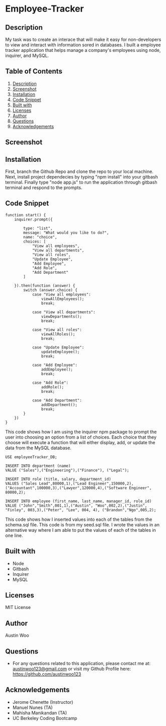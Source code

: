 # Employee-Tracker

## Description
My task was to create an interace that will make it easy for non-developers to view and interact with information sored in databases. I built a employee tracker application that helps manage a company's employees using node, inquirer, and MySQL.


## Table of Contents
1. [Description](#description)
2. [Screenshot](#Screenshot)
3. [Installation](#Installation)
4. [Code Snippet](#code-snippet)
5. [Built with](#built-with)
6. [Licenses](#licenses)
7. [Author](#author)
8. [Questions](#Questions)
9. [Acknowledgements](#acknowledgements)

## Screenshot

## Installation
First, branch the Github Repo and clone the repo to your local machine. Next, install project dependecies by typing "npm install" into your gitbash terminal. Finally type "node app.js" to run the application through gitbash terminal and respond to the prompts.

## Code Snippet
```
function start() {
    inquirer.prompt({

        type: "list",
        message: "What would you like to do?",
        name: "choice",
        choices: [
            "View all employees",
            "View all departments",
            "View all roles",
            "Update Employee",
            "Add Employee",
            "Add Role",
            "Add Department"
        ]

    }).then(function (answer) {
        switch (answer.choice) {
            case "View all employees":
                viewAllEmployees();
                break;

            case "View all departments":
                viewDepartments();
                break;

            case "View all roles":
                viewAllRoles();
                break;

            case "Update Employee":
                updateEmployee();
                break;

            case "Add Employee":
                addEmployee();
                break;

            case "Add Role":
                addRole();
                break;

            case "Add Department":
                addDepartment();
                break;
        }
    })
}
```
This code shows how I am using the inquirer npm package to prompt the user into choosing an option from a list of choices. Each choice that they choose will execute a function that will either display, add, or update the data from the MySQL database.

```
USE employeeTracker_DB;

INSERT INTO department (name)
VALUE ("Sales"),("Engineering"),("Finance"), ("Legal");

INSERT INTO role (title, salary, department_id)
VALUES ("Sales Lead",80000,1),("Lead Engineer",150000,2),("Accountant",100000,3),("Lawyer",120000,4),("Software Engineer", 80000,2);

INSERT INTO employee (first_name, last_name, manager_id, role_id)
VALUE ("John","Smith",001,1),("Austin", "Woo",002,2),("Justin", "Finley", 003,3),("Peter", "Lee", 004, 4), ("Brandon","Ngo",005,2);

```
This code shows how I inserted values into each of the tables from the schema.sql file. This code is from my seed.sql file. I wrote the values in an alternative way where I am able to put the values of each of the tables in one line.

## Built with
- Node
- Gitbash
- Inquirer 
- MySQL

## Licenses
MIT License

## Author
   Austin Woo

## Questions

- For any questions related to this application, please contact me at: austinwoo123@gmail.com or visit my Github Profile here: https://github.com/austinwoo123
  
## Acknowledgements
- Jerome Chenette (Instructor)
- Manuel Nunes (TA)
- Mahisha Manikandan (TA)
- UC Berkeley Coding Bootcamp
